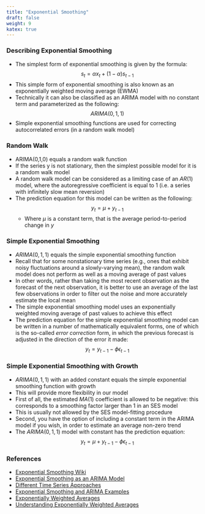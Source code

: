 ```yaml
---
title: "Exponential Smoothing"
draft: false
weight: 9
katex: true
---
```


### Describing Exponential Smoothing
- The simplest form of exponential smoothing is given by the formula:
$$ s_{t} = \alpha x_{t} + (1 - \alpha)s_{t-1} $$
- This simple form of exponential smoothing is also known as an exponentially weighted moving average (EWMA)
- Technically it can also be classified as an ARIMA model with no constant term and parameterized as the following:
$$ ARIMA(0,1,1) $$
- Simple exponential smoothing functions are used for correcting autocorrelated errors (in a random walk model)

### Random Walk
- ARIMA(0,1,0) equals a random walk function
- If the series y is not stationary, then the simplest possible model for it is a random walk model
- A random walk model can be considered as a limiting case of an $AR(1)$ model, where the autoregressive coefficient is equal to $1$ (i.e. a series with infinitely slow mean reversion)
- The prediction equation for this model can be written as the following:
$$ y_{t} = \mu + y_{t-1} $$
	- Where $\mu$ is a constant term, that is the average period-to-period change in $y$

### Simple Exponential Smoothing
- $ARIMA(0,1,1)$ equals the simple exponential smoothing function
- Recall that for some nonstationary time series (e.g., ones that exhibit noisy fluctuations around a slowly-varying mean), the random walk model does not perform as well as a moving average of past values
- In other words, rather than taking the most recent observation as the forecast of the next observation, it is better to use an average of the last few observations in order to filter out the noise and more accurately estimate the local mean
- The simple exponential smoothing model uses an exponentially weighted moving average of past values to achieve this effect
- The prediction equation for the simple exponential smoothing model can be written in a number of mathematically equivalent forms, one of which is the so-called *error correction* form, in which the previous forecast is adjusted in the direction of the error it made:
$$ y_{t} = y_{t-1} - \phi\epsilon_{t-1} $$

### Simple Exponential Smoothing with Growth
- $ARIMA(0,1,1)$ with an added constant equals the simple exponential smoothing function with growth
- This will provide more flexibility in our model
- First of all, the estimated $MA(1)$ coefficient is allowed to be negative: this corresponds to a smoothing factor larger than 1 in an SES model
- This is usually not allowed by the SES model-fitting procedure
- Second, you have the option of including a constant term in the ARIMA model if you wish, in order to estimate an average non-zero trend
- The $ARIMA(0,1,1)$ model with constant has the prediction equation:
$$ y_{t} = \mu + y_{t-1} - \phi\epsilon_{t-1} $$

### References
- [Exponential Smoothing Wiki](https://en.wikipedia.org/wiki/Exponential_smoothing)
- [Exponential Smoothing as an ARIMA Model](https://people.duke.edu/~rnau/411arim.htm#ses)
- [Different Time Series Approaches](https://blogs.oracle.com/datascience/decomposition-based-approaches-to-time-series-forecasting)
- [Exponential Smoothing and ARIMA Examples](https://www.machinelearningplus.com/time-series/arima-model-time-series-forecasting-python/)
- [Exponentially Weighted Averages](https://www.youtube.com/watch?v=lAq96T8FkTw&list=PLkDaE6sCZn6Hn0vK8co82zjQtt3T2Nkqc&index=17)
- [Understanding Exponentially Weighted Averages](https://www.youtube.com/watch?v=NxTFlzBjS-4&list=PLkDaE6sCZn6Hn0vK8co82zjQtt3T2Nkqc&index=18)
